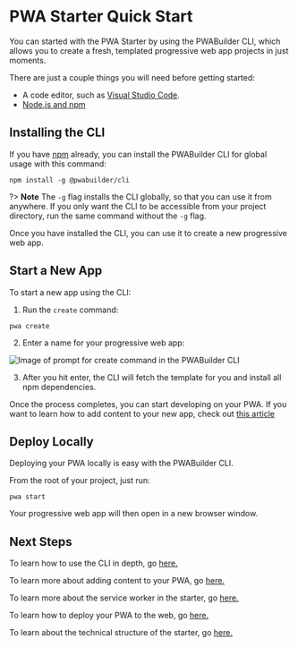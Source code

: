 # PWA Starter Quick Start

You can started with the PWA Starter by using the PWABuilder CLI, which allows you to create a fresh, templated progressive web app projects in just moments.

There are just a couple things you will need before getting started:

- A code editor, such as [Visual Studio Code](https://code.visualstudio.com/).
- [Node.js and npm](https://docs.microsoft.com/en-us/windows/dev-environment/javascript/nodejs-on-windows)

## Installing the CLI

If you have [npm](https://docs.npmjs.com/downloading-and-installing-node-js-and-npm) already, you can install the PWABuilder CLI for global usage with this command:

```
npm install -g @pwabuilder/cli
```

?> **Note** The `-g` flag installs the CLI globally, so that you can use it from anywhere. If you only want the CLI to be accessible from your project directory, run the same command without the `-g` flag.

Once you have installed the CLI, you can use it to create a new progressive web app.

## Start a New App

To start a new app using the CLI:

1. Run the `create` command:

```
pwa create
```

2. Enter a name for your progressive web app:

<div class="docs-image">
    <img src="assets/starter/quick-start/enter-name-cli.png" alt="Image of prompt for create command in the PWABuilder CLI">
</div>

3.  After you hit enter, the CLI will fetch the template for you and install all npm dependencies.

Once the process completes, you can start developing on your PWA. If you want to learn how to add content to your new app, check out [this article](/starter/adding-content)

## Deploy Locally

Deploying your PWA locally is easy with the PWABuilder CLI.

From the root of your project, just run:

```
pwa start
```

Your progressive web app will then open in a new browser window.

## Next Steps

To learn how to use the CLI in depth, go [here.](/starter/cli-usage)

To learn more about adding content to your PWA, go [here.](/starter/adding-content)

To learn more about the service worker in the starter, go [here.](/starter/service-worker)

To learn how to deploy your PWA to the web, go [here.](/starter/publish)

To learn about the technical structure of the starter, go [here.](/starter/tech-overview)